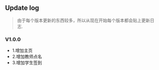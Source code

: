 ## Update log

>由于每个版本更新的东西较多，所以从现在开始每个版本都会贴上更新日志.


### V1.0.0

  * 1.增加主页
  * 2.增加教师点名
  * 3.增加学生签到
